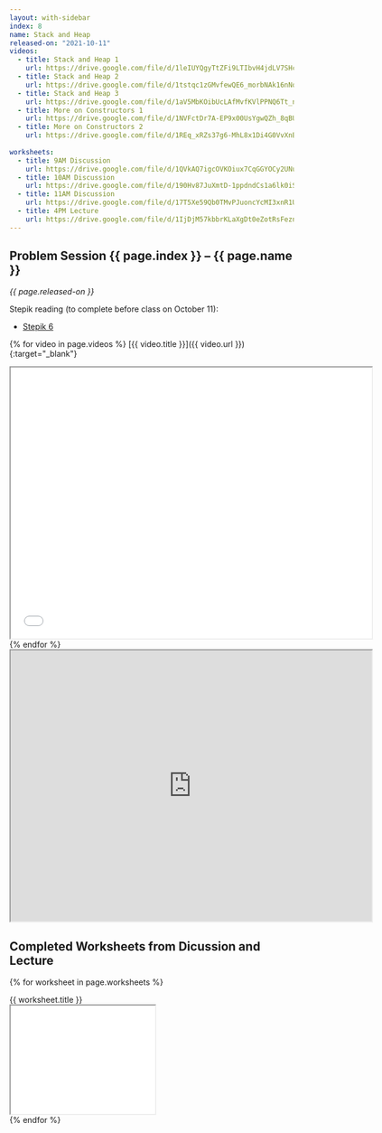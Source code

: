 ```yaml
---
layout: with-sidebar
index: 8
name: Stack and Heap
released-on: "2021-10-11"
videos:
  - title: Stack and Heap 1
    url: https://drive.google.com/file/d/1leIUYQgyTtZFi9LTIbvH4jdLV7SHcf3W
  - title: Stack and Heap 2
    url: https://drive.google.com/file/d/1tstqc1zGMvfewQE6_morbNAk16nNqnXv
  - title: Stack and Heap 3
    url: https://drive.google.com/file/d/1aV5MbKOibUcLAfMvfKVlPPNQ6Tt_n9Z4
  - title: More on Constructors 1
    url: https://drive.google.com/file/d/1NVFctDr7A-EP9x00UsYgwQZh_8qBUPCv
  - title: More on Constructors 2
    url: https://drive.google.com/file/d/1REq_xRZs37g6-MhL8x1Di4G0VvXnBa8y
  
worksheets:
  - title: 9AM Discussion
    url: https://drive.google.com/file/d/1QVkAQ7igcOVKOiux7CqGGYOCy2UNuHb6
  - title: 10AM Discussion
    url: https://drive.google.com/file/d/190Hv87JuXmtD-1ppdndCs1a6lk0iSLqT
  - title: 11AM Discussion
    url: https://drive.google.com/file/d/17T5Xe59Qb0TMvPJuoncYcMI3xnR1UZSi
  - title: 4PM Lecture
    url: https://drive.google.com/file/d/1IjDjM57kbbrKLaXgDt0eZotRsFeznDwP
---
```


## Problem Session {{ page.index }} – {{ page.name }}

_{{ page.released-on }}_

Stepik reading (to complete before class on October 11):
- [Stepik 6](https://stepik.org/lesson/573911/step/1?unit=568501)

{% for video in page.videos %}
[{{ video.title }}]({{ video.url }}){:target="_blank"}

<iframe src="{{ video.url }}/preview" width="640" height="480" allow="autoplay"></iframe>
{% endfor %}

<iframe src="https://drive.google.com/file/d/1RZ1KEs0bTZUxAIg9s4kDDnf7blr1vNBL/preview" width="640" height="480" allow="autoplay"></iframe>

## Completed Worksheets from Dicussion and Lecture

{% for worksheet in page.worksheets %}
<div class="worksheetBox">
{{ worksheet.title }}
<br>
<iframe src="{{ worksheet.url }}/preview" width="256" height="192" allow="autoplay"></iframe>
</div>
{% endfor %}
